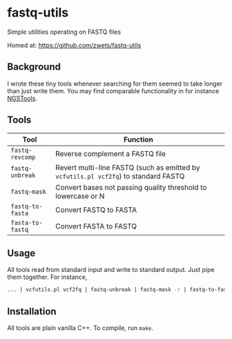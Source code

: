 # fastq-utils

Simple utilities operating on FASTQ files

Homed at: <https://github.com/zwets/fastq-utils>

## Background

I wrote these tiny tools whenever searching for them seemed to take longer
than just write them.  You may find comparable functionality in for instance
[NGSTools](https://github.com/ngstools).

## Tools

| Tool | Function |
|------|----------|
|`fastq-revcomp`  | Reverse complement a FASTQ file |
|`fastq-unbreak`  | Revert multi-line FASTQ (such as emitted by `vcfutils.pl vcf2fq`) to standard FASTQ |
|`fastq-mask`     | Convert bases not passing quality threshold to lowercase or N |
|`fastq-to-fasta` | Convert FASTQ to FASTA |
|`fasta-to-fastq` | Convert FASTA to FASTQ |

## Usage

All tools read from standard input and write to standard output.  Just pipe
them together.  For instance,

```bash
... | vcfutils.pl vcf2fq | fastq-unbreak | fastq-mask -r | fastq-to-fasta
```

## Installation

All tools are plain vanilla C++.  To compile, run `make`.

